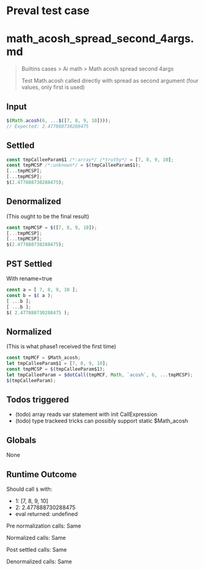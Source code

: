 # Preval test case

# math_acosh_spread_second_4args.md

> Builtins cases > Ai math > Math acosh spread second 4args
>
> Test Math.acosh called directly with spread as second argument (four values, only first is used)

## Input

`````js filename=intro
$(Math.acosh(6, ...$([7, 8, 9, 10])));
// Expected: 2.477888730288475
`````


## Settled


`````js filename=intro
const tmpCalleeParam$1 /*:array*/ /*truthy*/ = [7, 8, 9, 10];
const tmpMCSP /*:unknown*/ = $(tmpCalleeParam$1);
[...tmpMCSP];
[...tmpMCSP];
$(2.477888730288475);
`````


## Denormalized
(This ought to be the final result)

`````js filename=intro
const tmpMCSP = $([7, 8, 9, 10]);
[...tmpMCSP];
[...tmpMCSP];
$(2.477888730288475);
`````


## PST Settled
With rename=true

`````js filename=intro
const a = [ 7, 8, 9, 10 ];
const b = $( a );
[ ...b ];
[ ...b ];
$( 2.477888730288475 );
`````


## Normalized
(This is what phase1 received the first time)

`````js filename=intro
const tmpMCF = $Math_acosh;
let tmpCalleeParam$1 = [7, 8, 9, 10];
const tmpMCSP = $(tmpCalleeParam$1);
let tmpCalleeParam = $dotCall(tmpMCF, Math, `acosh`, 6, ...tmpMCSP);
$(tmpCalleeParam);
`````


## Todos triggered


- (todo) array reads var statement with init CallExpression
- (todo) type trackeed tricks can possibly support static $Math_acosh


## Globals


None


## Runtime Outcome


Should call `$` with:
 - 1: [7, 8, 9, 10]
 - 2: 2.477888730288475
 - eval returned: undefined

Pre normalization calls: Same

Normalized calls: Same

Post settled calls: Same

Denormalized calls: Same
